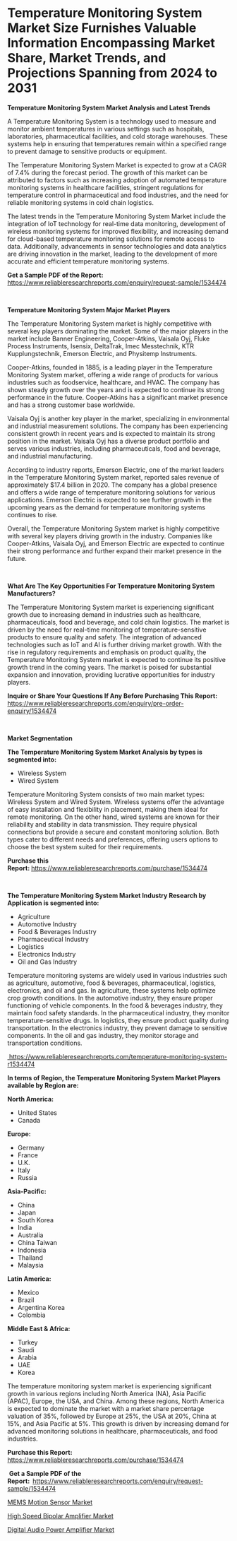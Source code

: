 <p><h1>Temperature Monitoring System Market Size Furnishes Valuable Information Encompassing Market Share, Market Trends, and Projections Spanning from 2024 to 2031</h1></p><p><strong>Temperature Monitoring System Market Analysis and Latest Trends</strong></p>
<p><p>A Temperature Monitoring System is a technology used to measure and monitor ambient temperatures in various settings such as hospitals, laboratories, pharmaceutical facilities, and cold storage warehouses. These systems help in ensuring that temperatures remain within a specified range to prevent damage to sensitive products or equipment.</p><p>The Temperature Monitoring System Market is expected to grow at a CAGR of 7.4% during the forecast period. The growth of this market can be attributed to factors such as increasing adoption of automated temperature monitoring systems in healthcare facilities, stringent regulations for temperature control in pharmaceutical and food industries, and the need for reliable monitoring systems in cold chain logistics.</p><p>The latest trends in the Temperature Monitoring System Market include the integration of IoT technology for real-time data monitoring, development of wireless monitoring systems for improved flexibility, and increasing demand for cloud-based temperature monitoring solutions for remote access to data. Additionally, advancements in sensor technologies and data analytics are driving innovation in the market, leading to the development of more accurate and efficient temperature monitoring systems.</p></p>
<p><strong>Get a Sample PDF of the Report:&nbsp;</strong> <a href="https://www.reliableresearchreports.com/enquiry/request-sample/1534474">https://www.reliableresearchreports.com/enquiry/request-sample/1534474</a></p>
<p>&nbsp;</p>
<p><strong>Temperature Monitoring System Major Market Players</strong></p>
<p><p>The Temperature Monitoring System market is highly competitive with several key players dominating the market. Some of the major players in the market include Banner Engineering, Cooper-Atkins, Vaisala Oyj, Fluke Process Instruments, Isensix, DeltaTrak, Imec Messtechnik, KTR Kupplungstechnik, Emerson Electric, and Physitemp Instruments.</p><p>Cooper-Atkins, founded in 1885, is a leading player in the Temperature Monitoring System market, offering a wide range of products for various industries such as foodservice, healthcare, and HVAC. The company has shown steady growth over the years and is expected to continue its strong performance in the future. Cooper-Atkins has a significant market presence and has a strong customer base worldwide.</p><p>Vaisala Oyj is another key player in the market, specializing in environmental and industrial measurement solutions. The company has been experiencing consistent growth in recent years and is expected to maintain its strong position in the market. Vaisala Oyj has a diverse product portfolio and serves various industries, including pharmaceuticals, food and beverage, and industrial manufacturing.</p><p>According to industry reports, Emerson Electric, one of the market leaders in the Temperature Monitoring System market, reported sales revenue of approximately $17.4 billion in 2020. The company has a global presence and offers a wide range of temperature monitoring solutions for various applications. Emerson Electric is expected to see further growth in the upcoming years as the demand for temperature monitoring systems continues to rise.</p><p>Overall, the Temperature Monitoring System market is highly competitive with several key players driving growth in the industry. Companies like Cooper-Atkins, Vaisala Oyj, and Emerson Electric are expected to continue their strong performance and further expand their market presence in the future.</p></p>
<p>&nbsp;</p>
<p><strong>What Are The Key Opportunities For Temperature Monitoring System Manufacturers?</strong></p>
<p><p>The Temperature Monitoring System market is experiencing significant growth due to increasing demand in industries such as healthcare, pharmaceuticals, food and beverage, and cold chain logistics. The market is driven by the need for real-time monitoring of temperature-sensitive products to ensure quality and safety. The integration of advanced technologies such as IoT and AI is further driving market growth. With the rise in regulatory requirements and emphasis on product quality, the Temperature Monitoring System market is expected to continue its positive growth trend in the coming years. The market is poised for substantial expansion and innovation, providing lucrative opportunities for industry players.</p></p>
<p><strong>Inquire or Share Your Questions If Any Before Purchasing This Report:</strong> <a href="https://www.reliableresearchreports.com/enquiry/pre-order-enquiry/1534474">https://www.reliableresearchreports.com/enquiry/pre-order-enquiry/1534474</a></p>
<p>&nbsp;</p>
<p><strong>Market Segmentation</strong></p>
<p><strong>The Temperature Monitoring System Market Analysis by types is segmented into:</strong></p>
<p><ul><li>Wireless System</li><li>Wired System</li></ul></p>
<p><p>Temperature Monitoring System consists of two main market types: Wireless System and Wired System. Wireless systems offer the advantage of easy installation and flexibility in placement, making them ideal for remote monitoring. On the other hand, wired systems are known for their reliability and stability in data transmission. They require physical connections but provide a secure and constant monitoring solution. Both types cater to different needs and preferences, offering users options to choose the best system suited for their requirements.</p></p>
<p><strong>Purchase this Report:&nbsp;</strong><a href="https://www.reliableresearchreports.com/purchase/1534474">https://www.reliableresearchreports.com/purchase/1534474</a></p>
<p>&nbsp;</p>
<p><strong>The Temperature Monitoring System Market Industry Research by Application is segmented into:</strong></p>
<p><ul><li>Agriculture</li><li>Automotive Industry</li><li>Food & Beverages Industry</li><li>Pharmaceutical Industry</li><li>Logistics</li><li>Electronics Industry</li><li>Oil and Gas Industry</li></ul></p>
<p><p>Temperature monitoring systems are widely used in various industries such as agriculture, automotive, food & beverages, pharmaceutical, logistics, electronics, and oil and gas. In agriculture, these systems help optimize crop growth conditions. In the automotive industry, they ensure proper functioning of vehicle components. In the food & beverages industry, they maintain food safety standards. In the pharmaceutical industry, they monitor temperature-sensitive drugs. In logistics, they ensure product quality during transportation. In the electronics industry, they prevent damage to sensitive components. In the oil and gas industry, they monitor storage and transportation conditions.</p></p>
<p><a href="https://www.reliableresearchreports.com/temperature-monitoring-system-r1534474">&nbsp;https://www.reliableresearchreports.com/temperature-monitoring-system-r1534474</a></p>
<p><strong>In terms of Region, the Temperature Monitoring System Market Players available by Region are:</strong></p>
<p>
    <p> <strong> North America: </strong>
        <ul>
            <li>United States</li>
            <li>Canada</li>
        </ul>
        </p> 
    <p> <strong> Europe: </strong>
        <ul>
            <li>Germany</li>
            <li>France</li>
            <li>U.K.</li>
            <li>Italy</li>
            <li>Russia</li>
        </ul>
        </p> 
    <p> <strong> Asia-Pacific: </strong>
        <ul>
            <li>China</li>
            <li>Japan</li>
            <li>South Korea</li>
            <li>India</li>
            <li>Australia</li>
            <li>China Taiwan</li>
            <li>Indonesia</li>
            <li>Thailand</li>
            <li>Malaysia</li>
        </ul>
        </p> 
    <p> <strong> Latin America: </strong>
        <ul>
            <li>Mexico</li>
            <li>Brazil</li>
            <li>Argentina Korea</li>
            <li>Colombia</li>
        </ul>
        </p> 
    <p> <strong> Middle East & Africa: </strong>
        <ul>
            <li>Turkey</li>
            <li>Saudi</li>
            <li>Arabia</li>
            <li>UAE</li>
            <li>Korea</li>
        </ul>
    </p>
    </p>
<p><p>The temperature monitoring system market is experiencing significant growth in various regions including North America (NA), Asia Pacific (APAC), Europe, the USA, and China. Among these regions, North America is expected to dominate the market with a market share percentage valuation of 35%, followed by Europe at 25%, the USA at 20%, China at 15%, and Asia Pacific at 5%. This growth is driven by increasing demand for advanced monitoring solutions in healthcare, pharmaceuticals, and food industries.</p></p>
<p><strong>Purchase this Report: </strong><a href="https://www.reliableresearchreports.com/purchase/1534474">https://www.reliableresearchreports.com/purchase/1534474</a></p>
<p>&nbsp;<strong>Get a Sample PDF of the Report:&nbsp;&nbsp;</strong><a href="https://www.reliableresearchreports.com/enquiry/request-sample/1534474">https://www.reliableresearchreports.com/enquiry/request-sample/1534474</a></p>
<p><strong></strong></p>
<p><p><a href="https://github.com/dmmanir420/Market-Research-Report-List-1/blob/main/mems-motion-sensor-market.md">MEMS Motion Sensor Market</a></p><p><a href="https://github.com/gcimaudf65/Market-Research-Report-List-1/blob/main/high-speed-bipolar-amplifier-market.md">High Speed Bipolar Amplifier Market</a></p><p><a href="https://github.com/pennyaldbrittonh658/Market-Research-Report-List-1/blob/main/digital-audio-power-amplifier-market.md">Digital Audio Power Amplifier Market</a></p></p>